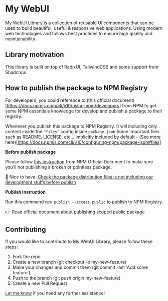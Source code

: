 # My WebUI

My WebUI Library is a collection of reusable UI components that can be used to build beautiful, useful & responsive web applications.
Using modern web technologies and follows best practices to ensure high quality and maintainability.

## Library motivation

This library is built on top of RadixUI, TailwindCSS and some support from Shadcn/ui

## How to publish the package to NPM Registry

For developers, you could reference to (this official document)[https://docs.npmjs.com/cli/v10/using-npm/developers] from NPM to get some NPM essentials knowledge for develop and publish a package to their registry.

Whenever you publish this package to NPM Registry.
It will including only content inside the `"files"` config inside `package.json`
Some important files such as README, LICENSE, etc... implicitly included by default - (See more here)[https://docs.npmjs.com/cli/v10/configuring-npm/package-json#files]

**Before publish package**

Please follow [this instruction](https://docs.npmjs.com/cli/v10/using-npm/developers#before-publishing-make-sure-your-package-installs-and-works) from NPM Official Document to make sure you'll not publishing a broken or pointless package.

🤪 Nice to have: [Check the package distribution files is not including our development stuffs before publish](https://docs.npmjs.com/cli/v10/using-npm/developers#testing-whether-your-npmignore-or-files-config-works)

**Publish Instruction**

Run this command `npm publish --access public` to publish to NPM Registry.

👉 [Read official document about publishing scoped public package](https://docs.npmjs.com/creating-and-publishing-scoped-public-packages)

## Contributing

If you would like to contribute to My WebUI Library, please follow these steps:

1. Fork the repo
2. Create a new branch (git checkout -b my-new-feature)
3. Make your changes and commit them (git commit -am 'Add some feature')
4. Push to the branch (git push origin my-new-feature)
5. Create a new Pull Request

<a href="mailto:lmint.dev@gmail.com">Let me know</a> if you need any further assistance!
